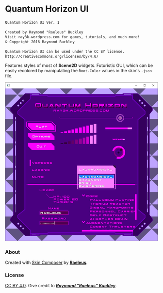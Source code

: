 # Quantum Horizon UI

```
Quantum Horizon UI Ver. 1

Created by Raymond "Raeleus" Buckley
Visit ray3k.wordpress.com for games, tutorials, and much more!
© Copyright 2016 Raymond Buckley

Quantum Horizon UI can be used under the CC BY license.
http://creativecommons.org/licenses/by/4.0/
```

Features styles of most of **Scene2D** widgets. Futuristic GUI, which can be easily recolored by manipulating the `Root.Color` values in the skin's `.json` file.

![Quantum Horizon](preview.png)

### About

Created with [Skin Composer](https://github.com/raeleus/skin-composer) by [**Raeleus**](https://ray3k.wordpress.com/quantum-horizon-ui-skin-for-libgdx/).

### License
[CC BY 4.0](http://creativecommons.org/licenses/by/4.0/). Give credit to [***Raymond "Raeleus" Buckley***](https://ray3k.wordpress.com/software/skin-composer-for-libgdx/).
